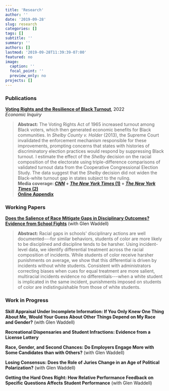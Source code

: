 ```yaml
---
title: 'Research'
author: ''
date: '2019-09-28'
slug: research
categories: []
tags: []
subtitle: ''
summary: ''
authors: []
lastmod: '2019-09-28T11:39:39-07:00'
featured: no
image:
  caption: ''
  focal_point: ''
  preview_only: no
projects: []
---
```


### Publications

**[Voting Rights and the Resilience of Black Turnout](/files/Raze_2022_EconInq_VotingRights.pdf)**, 2022  
*Economic Inquiry*  
> **Abstract:** The Voting Rights Act of 1965 increased turnout among Black voters, which then generated economic benefits for Black communities. In *Shelby County v. Holder* (2013), the Supreme Court invalidated the enforcement mechanism responsible for these improvements, prompting concerns that states with histories of discriminatory election practices would respond by suppressing Black turnout. I estimate the effect of the *Shelby* decision on the racial composition of the electorate using triple-difference comparisons of validated turnout data from the Cooperative Congressional Election Study. The data suggest that the *Shelby* decision did not widen the Black-white turnout gap in states subject to the ruling.  
> __Media coverage: [*CNN*](https://www.cnn.com/2021/03/28/politics/voting-rights-georgia-souls-polls-blake/index.html) + [*The New York Times* (1)](https://www.nytimes.com/2021/03/16/opinion/voting-republicans-democrats.html) + [*The New York Times* (2)](https://www.nytimes.com/2021/03/31/opinion/house-senate-2022-2024.html)__    
> **[Online Appendix](/files/Raze_2022_EconInq_VotingRights_appendix.pdf)**

### Working Papers

**[Does the Salience of Race Mitigate Gaps in Disciplinary Outcomes? Evidence from School Fights](/files/RazeWaddell_Salience-of-Race.pdf)** (with Glen Waddell)

> **Abstract:** Racial gaps in schools' disciplinary actions are well documented---for similar behaviors, students of color are more likely to be disciplined and discipline tends to be harsher. Using incident-level data, we identify differential treatment across the racial composition of incidents. While students of color receive harsher punishments on average, we show that this differential is driven by incidents without white students. Consistent with administrators correcting biases when cues for equal treatment are more salient, multiracial incidents evidence no differentials---when a white student is implicated in the same incident, punishments imposed on students of color are indistinguishable from those of white students.

### Work in Progress

**Skill Appraisal Under Incomplete Information: If You Only Knew One Thing About Me, Would Your Guess About Other Things Depend on My Race and Gender?** (with Glen Waddell)

**Recreational Dispensaries and Student Infractions: Evidence from a License Lottery**

**Race, Gender, and Second Chances: Do Employers Engage More with Some Candidates than with Others?** (with Glen Waddell)

**Losing Consensus: Does the Role of Juries Change in an Age of Political Polarization?** (with Glen Waddell)

**Getting the Hard Ones Right: How Relative Performance Feedback on Specific Questions Affects Student Performance** (with Glen Waddell)
